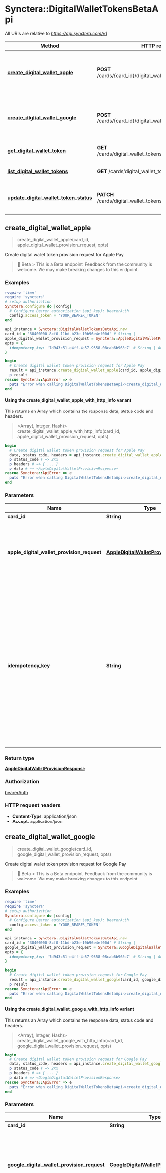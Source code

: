 # Synctera::DigitalWalletTokensBetaApi

All URIs are relative to *https://api.synctera.com/v1*

| Method | HTTP request | Description |
| ------ | ------------ | ----------- |
| [**create_digital_wallet_apple**](DigitalWalletTokensBetaApi.md#create_digital_wallet_apple) | **POST** /cards/{card_id}/digital_wallet_tokens/applepay | Create digital wallet token provision request for Apple Pay |
| [**create_digital_wallet_google**](DigitalWalletTokensBetaApi.md#create_digital_wallet_google) | **POST** /cards/{card_id}/digital_wallet_tokens/googlepay | Create digital wallet token provision request for Google Pay |
| [**get_digital_wallet_token**](DigitalWalletTokensBetaApi.md#get_digital_wallet_token) | **GET** /cards/digital_wallet_tokens/{digital_wallet_token_id} | Get Digital Wallet Token |
| [**list_digital_wallet_tokens**](DigitalWalletTokensBetaApi.md#list_digital_wallet_tokens) | **GET** /cards/digital_wallet_tokens | List Digital Wallet Tokens |
| [**update_digital_wallet_token_status**](DigitalWalletTokensBetaApi.md#update_digital_wallet_token_status) | **PATCH** /cards/digital_wallet_tokens/{digital_wallet_token_id} | Update Digital Wallet Token&#39;s life cycle status |


## create_digital_wallet_apple

> <AppleDigitalWalletProvisionResponse> create_digital_wallet_apple(card_id, apple_digital_wallet_provision_request, opts)

Create digital wallet token provision request for Apple Pay

> 🚧 Beta > This is a Beta endpoint. Feedback from the community is welcome. We may make breaking changes to this endpoint. 

### Examples

```ruby
require 'time'
require 'synctera'
# setup authorization
Synctera.configure do |config|
  # Configure Bearer authorization (api_key): bearerAuth
  config.access_token = 'YOUR_BEARER_TOKEN'
end

api_instance = Synctera::DigitalWalletTokensBetaApi.new
card_id = '38400000-8cf0-11bd-b23e-10b96e4ef00d' # String | 
apple_digital_wallet_provision_request = Synctera::AppleDigitalWalletProvisionRequest.new({certificates: ['certificates_example'], device_type: Synctera::DeviceType::MOBILE_PHONE, nonce: 'nonce_example', nonce_signature: 'nonce_signature_example', provisioning_app_version: 'provisioning_app_version_example'}) # AppleDigitalWalletProvisionRequest | Request to provision digital wallet card data to pass to Apple Pay digital wallet. > ⚠️ Cannot be used outside of production. 
opts = {
  idempotency_key: '7d943c51-e4ff-4e57-9558-08cab6b963c7' # String | An idempotency key is an arbitrary unique value generated by client to detect subsequent retries of the same request. It is recommended that a UUID or a similar random identifier be used as an idempotency key. A different key must be used for each request, unless it is a retry.
}

begin
  # Create digital wallet token provision request for Apple Pay
  result = api_instance.create_digital_wallet_apple(card_id, apple_digital_wallet_provision_request, opts)
  p result
rescue Synctera::ApiError => e
  puts "Error when calling DigitalWalletTokensBetaApi->create_digital_wallet_apple: #{e}"
end
```

#### Using the create_digital_wallet_apple_with_http_info variant

This returns an Array which contains the response data, status code and headers.

> <Array(<AppleDigitalWalletProvisionResponse>, Integer, Hash)> create_digital_wallet_apple_with_http_info(card_id, apple_digital_wallet_provision_request, opts)

```ruby
begin
  # Create digital wallet token provision request for Apple Pay
  data, status_code, headers = api_instance.create_digital_wallet_apple_with_http_info(card_id, apple_digital_wallet_provision_request, opts)
  p status_code # => 2xx
  p headers # => { ... }
  p data # => <AppleDigitalWalletProvisionResponse>
rescue Synctera::ApiError => e
  puts "Error when calling DigitalWalletTokensBetaApi->create_digital_wallet_apple_with_http_info: #{e}"
end
```

### Parameters

| Name | Type | Description | Notes |
| ---- | ---- | ----------- | ----- |
| **card_id** | **String** |  |  |
| **apple_digital_wallet_provision_request** | [**AppleDigitalWalletProvisionRequest**](AppleDigitalWalletProvisionRequest.md) | Request to provision digital wallet card data to pass to Apple Pay digital wallet. &gt; ⚠️ Cannot be used outside of production.  |  |
| **idempotency_key** | **String** | An idempotency key is an arbitrary unique value generated by client to detect subsequent retries of the same request. It is recommended that a UUID or a similar random identifier be used as an idempotency key. A different key must be used for each request, unless it is a retry. | [optional] |

### Return type

[**AppleDigitalWalletProvisionResponse**](AppleDigitalWalletProvisionResponse.md)

### Authorization

[bearerAuth](../README.md#bearerAuth)

### HTTP request headers

- **Content-Type**: application/json
- **Accept**: application/json


## create_digital_wallet_google

> <GoogleDigitalWalletProvisionResponse> create_digital_wallet_google(card_id, google_digital_wallet_provision_request, opts)

Create digital wallet token provision request for Google Pay

> 🚧 Beta > This is a Beta endpoint. Feedback from the community is welcome. We may make breaking changes to this endpoint. 

### Examples

```ruby
require 'time'
require 'synctera'
# setup authorization
Synctera.configure do |config|
  # Configure Bearer authorization (api_key): bearerAuth
  config.access_token = 'YOUR_BEARER_TOKEN'
end

api_instance = Synctera::DigitalWalletTokensBetaApi.new
card_id = '38400000-8cf0-11bd-b23e-10b96e4ef00d' # String | 
google_digital_wallet_provision_request = Synctera::GoogleDigitalWalletProvisionRequest.new({device_id: 'device_id_example', device_type: Synctera::DeviceType::MOBILE_PHONE, provisioning_app_version: 'provisioning_app_version_example', wallet_account_id: 'wallet_account_id_example'}) # GoogleDigitalWalletProvisionRequest | Request to provision digital wallet card data to pass to Google Pay digital wallet. > ⚠️ Cannot be used outside of production. 
opts = {
  idempotency_key: '7d943c51-e4ff-4e57-9558-08cab6b963c7' # String | An idempotency key is an arbitrary unique value generated by client to detect subsequent retries of the same request. It is recommended that a UUID or a similar random identifier be used as an idempotency key. A different key must be used for each request, unless it is a retry.
}

begin
  # Create digital wallet token provision request for Google Pay
  result = api_instance.create_digital_wallet_google(card_id, google_digital_wallet_provision_request, opts)
  p result
rescue Synctera::ApiError => e
  puts "Error when calling DigitalWalletTokensBetaApi->create_digital_wallet_google: #{e}"
end
```

#### Using the create_digital_wallet_google_with_http_info variant

This returns an Array which contains the response data, status code and headers.

> <Array(<GoogleDigitalWalletProvisionResponse>, Integer, Hash)> create_digital_wallet_google_with_http_info(card_id, google_digital_wallet_provision_request, opts)

```ruby
begin
  # Create digital wallet token provision request for Google Pay
  data, status_code, headers = api_instance.create_digital_wallet_google_with_http_info(card_id, google_digital_wallet_provision_request, opts)
  p status_code # => 2xx
  p headers # => { ... }
  p data # => <GoogleDigitalWalletProvisionResponse>
rescue Synctera::ApiError => e
  puts "Error when calling DigitalWalletTokensBetaApi->create_digital_wallet_google_with_http_info: #{e}"
end
```

### Parameters

| Name | Type | Description | Notes |
| ---- | ---- | ----------- | ----- |
| **card_id** | **String** |  |  |
| **google_digital_wallet_provision_request** | [**GoogleDigitalWalletProvisionRequest**](GoogleDigitalWalletProvisionRequest.md) | Request to provision digital wallet card data to pass to Google Pay digital wallet. &gt; ⚠️ Cannot be used outside of production.  |  |
| **idempotency_key** | **String** | An idempotency key is an arbitrary unique value generated by client to detect subsequent retries of the same request. It is recommended that a UUID or a similar random identifier be used as an idempotency key. A different key must be used for each request, unless it is a retry. | [optional] |

### Return type

[**GoogleDigitalWalletProvisionResponse**](GoogleDigitalWalletProvisionResponse.md)

### Authorization

[bearerAuth](../README.md#bearerAuth)

### HTTP request headers

- **Content-Type**: application/json
- **Accept**: application/json


## get_digital_wallet_token

> <DigitalWalletTokenResponse> get_digital_wallet_token(digital_wallet_token_id)

Get Digital Wallet Token

> 🚧 Beta > This is a Beta endpoint. Feedback from the community is welcome. We may make breaking changes to this endpoint.  Get the details about the digital wallet token of a card <br>NB: Digital wallet tokens cannot be created outside of production</br> 

### Examples

```ruby
require 'time'
require 'synctera'
# setup authorization
Synctera.configure do |config|
  # Configure Bearer authorization (api_key): bearerAuth
  config.access_token = 'YOUR_BEARER_TOKEN'
end

api_instance = Synctera::DigitalWalletTokensBetaApi.new
digital_wallet_token_id = '38400000-8cf0-11bd-b23e-10b96e4ef00d' # String | 

begin
  # Get Digital Wallet Token
  result = api_instance.get_digital_wallet_token(digital_wallet_token_id)
  p result
rescue Synctera::ApiError => e
  puts "Error when calling DigitalWalletTokensBetaApi->get_digital_wallet_token: #{e}"
end
```

#### Using the get_digital_wallet_token_with_http_info variant

This returns an Array which contains the response data, status code and headers.

> <Array(<DigitalWalletTokenResponse>, Integer, Hash)> get_digital_wallet_token_with_http_info(digital_wallet_token_id)

```ruby
begin
  # Get Digital Wallet Token
  data, status_code, headers = api_instance.get_digital_wallet_token_with_http_info(digital_wallet_token_id)
  p status_code # => 2xx
  p headers # => { ... }
  p data # => <DigitalWalletTokenResponse>
rescue Synctera::ApiError => e
  puts "Error when calling DigitalWalletTokensBetaApi->get_digital_wallet_token_with_http_info: #{e}"
end
```

### Parameters

| Name | Type | Description | Notes |
| ---- | ---- | ----------- | ----- |
| **digital_wallet_token_id** | **String** |  |  |

### Return type

[**DigitalWalletTokenResponse**](DigitalWalletTokenResponse.md)

### Authorization

[bearerAuth](../README.md#bearerAuth)

### HTTP request headers

- **Content-Type**: Not defined
- **Accept**: application/json


## list_digital_wallet_tokens

> <TokenListResponse> list_digital_wallet_tokens(opts)

List Digital Wallet Tokens

> 🚧 Beta > This is a Beta endpoint. Feedback from the community is welcome. We may make breaking changes to this endpoint.  List Digital Wallet Tokens 

### Examples

```ruby
require 'time'
require 'synctera'
# setup authorization
Synctera.configure do |config|
  # Configure Bearer authorization (api_key): bearerAuth
  config.access_token = 'YOUR_BEARER_TOKEN'
end

api_instance = Synctera::DigitalWalletTokensBetaApi.new
opts = {
  page_token: 'a8937a0d', # String | 
  limit: 100, # Integer | 
  token_state: Synctera::DigitalWalletTokenState::ACTIVE, # DigitalWalletTokenState | The status of the Digital Wallet Token
  card_id: '38400000-8cf0-11bd-b23e-10b96e4ef00d' # String | 
}

begin
  # List Digital Wallet Tokens
  result = api_instance.list_digital_wallet_tokens(opts)
  p result
rescue Synctera::ApiError => e
  puts "Error when calling DigitalWalletTokensBetaApi->list_digital_wallet_tokens: #{e}"
end
```

#### Using the list_digital_wallet_tokens_with_http_info variant

This returns an Array which contains the response data, status code and headers.

> <Array(<TokenListResponse>, Integer, Hash)> list_digital_wallet_tokens_with_http_info(opts)

```ruby
begin
  # List Digital Wallet Tokens
  data, status_code, headers = api_instance.list_digital_wallet_tokens_with_http_info(opts)
  p status_code # => 2xx
  p headers # => { ... }
  p data # => <TokenListResponse>
rescue Synctera::ApiError => e
  puts "Error when calling DigitalWalletTokensBetaApi->list_digital_wallet_tokens_with_http_info: #{e}"
end
```

### Parameters

| Name | Type | Description | Notes |
| ---- | ---- | ----------- | ----- |
| **page_token** | **String** |  | [optional] |
| **limit** | **Integer** |  | [optional][default to 100] |
| **token_state** | [**DigitalWalletTokenState**](.md) | The status of the Digital Wallet Token | [optional] |
| **card_id** | **String** |  | [optional] |

### Return type

[**TokenListResponse**](TokenListResponse.md)

### Authorization

[bearerAuth](../README.md#bearerAuth)

### HTTP request headers

- **Content-Type**: Not defined
- **Accept**: application/json


## update_digital_wallet_token_status

> <DigitalWalletTokenResponse> update_digital_wallet_token_status(digital_wallet_token_id, digital_wallet_token_edit_request, opts)

Update Digital Wallet Token's life cycle status

> 🚧 Beta > This is a Beta endpoint. Feedback from the community is welcome. We may make breaking changes to this endpoint.  The status of a digital wallet token can be updated as, ACTIVE to SUSPENDED, SUSPENDED to ACTIVE, ACTIVE to TERMINATED or SUSPENDED to TERMINATED. <br>NB: Digital wallet tokens cannot be created outside of production</br> 

### Examples

```ruby
require 'time'
require 'synctera'
# setup authorization
Synctera.configure do |config|
  # Configure Bearer authorization (api_key): bearerAuth
  config.access_token = 'YOUR_BEARER_TOKEN'
end

api_instance = Synctera::DigitalWalletTokensBetaApi.new
digital_wallet_token_id = '38400000-8cf0-11bd-b23e-10b96e4ef00d' # String | 
digital_wallet_token_edit_request = Synctera::DigitalWalletTokenEditRequest.new({status: 'ACTIVE'}) # DigitalWalletTokenEditRequest | Update Digital wallet token status
opts = {
  idempotency_key: '7d943c51-e4ff-4e57-9558-08cab6b963c7' # String | An idempotency key is an arbitrary unique value generated by client to detect subsequent retries of the same request. It is recommended that a UUID or a similar random identifier be used as an idempotency key. A different key must be used for each request, unless it is a retry.
}

begin
  # Update Digital Wallet Token's life cycle status
  result = api_instance.update_digital_wallet_token_status(digital_wallet_token_id, digital_wallet_token_edit_request, opts)
  p result
rescue Synctera::ApiError => e
  puts "Error when calling DigitalWalletTokensBetaApi->update_digital_wallet_token_status: #{e}"
end
```

#### Using the update_digital_wallet_token_status_with_http_info variant

This returns an Array which contains the response data, status code and headers.

> <Array(<DigitalWalletTokenResponse>, Integer, Hash)> update_digital_wallet_token_status_with_http_info(digital_wallet_token_id, digital_wallet_token_edit_request, opts)

```ruby
begin
  # Update Digital Wallet Token's life cycle status
  data, status_code, headers = api_instance.update_digital_wallet_token_status_with_http_info(digital_wallet_token_id, digital_wallet_token_edit_request, opts)
  p status_code # => 2xx
  p headers # => { ... }
  p data # => <DigitalWalletTokenResponse>
rescue Synctera::ApiError => e
  puts "Error when calling DigitalWalletTokensBetaApi->update_digital_wallet_token_status_with_http_info: #{e}"
end
```

### Parameters

| Name | Type | Description | Notes |
| ---- | ---- | ----------- | ----- |
| **digital_wallet_token_id** | **String** |  |  |
| **digital_wallet_token_edit_request** | [**DigitalWalletTokenEditRequest**](DigitalWalletTokenEditRequest.md) | Update Digital wallet token status |  |
| **idempotency_key** | **String** | An idempotency key is an arbitrary unique value generated by client to detect subsequent retries of the same request. It is recommended that a UUID or a similar random identifier be used as an idempotency key. A different key must be used for each request, unless it is a retry. | [optional] |

### Return type

[**DigitalWalletTokenResponse**](DigitalWalletTokenResponse.md)

### Authorization

[bearerAuth](../README.md#bearerAuth)

### HTTP request headers

- **Content-Type**: application/json
- **Accept**: application/json

